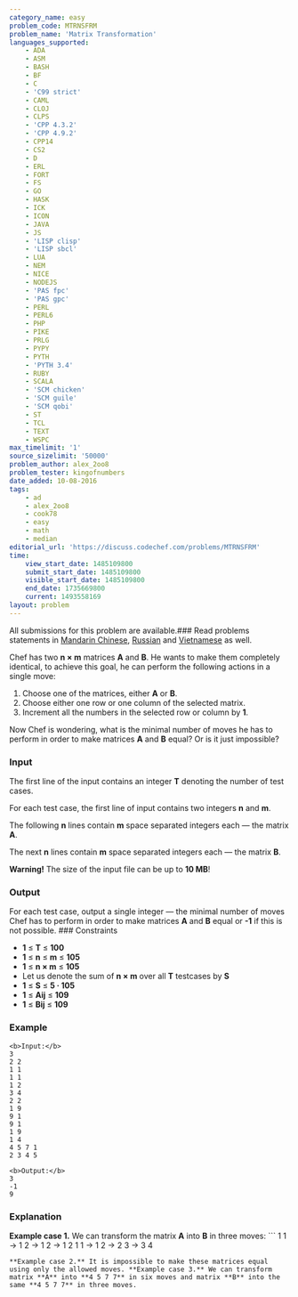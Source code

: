 ```yaml
---
category_name: easy
problem_code: MTRNSFRM
problem_name: 'Matrix Transformation'
languages_supported:
    - ADA
    - ASM
    - BASH
    - BF
    - C
    - 'C99 strict'
    - CAML
    - CLOJ
    - CLPS
    - 'CPP 4.3.2'
    - 'CPP 4.9.2'
    - CPP14
    - CS2
    - D
    - ERL
    - FORT
    - FS
    - GO
    - HASK
    - ICK
    - ICON
    - JAVA
    - JS
    - 'LISP clisp'
    - 'LISP sbcl'
    - LUA
    - NEM
    - NICE
    - NODEJS
    - 'PAS fpc'
    - 'PAS gpc'
    - PERL
    - PERL6
    - PHP
    - PIKE
    - PRLG
    - PYPY
    - PYTH
    - 'PYTH 3.4'
    - RUBY
    - SCALA
    - 'SCM chicken'
    - 'SCM guile'
    - 'SCM qobi'
    - ST
    - TCL
    - TEXT
    - WSPC
max_timelimit: '1'
source_sizelimit: '50000'
problem_author: alex_2oo8
problem_tester: kingofnumbers
date_added: 10-08-2016
tags:
    - ad
    - alex_2oo8
    - cook78
    - easy
    - math
    - median
editorial_url: 'https://discuss.codechef.com/problems/MTRNSFRM'
time:
    view_start_date: 1485109800
    submit_start_date: 1485109800
    visible_start_date: 1485109800
    end_date: 1735669800
    current: 1493558169
layout: problem
---
```

All submissions for this problem are available.###  Read problems statements in [Mandarin Chinese](http://www.codechef.com/download/translated/COOK78/mandarin/MTRNSFRM.pdf), [Russian](http://www.codechef.com/download/translated/COOK78/russian/MTRNSFRM.pdf) and [Vietnamese](http://www.codechef.com/download/translated/COOK78/vietnamese/MTRNSFRM.pdf) as well.

Chef has two **n × m** matrices **A** and **B**. He wants to make them completely identical, to achieve this goal, he can perform the following actions in a single move:

1. Choose one of the matrices, either **A** or **B**.
2. Choose either one row or one column of the selected matrix.
3. Increment all the numbers in the selected row or column by **1**.

Now Chef is wondering, what is the minimal number of moves he has to perform in order to make matrices **A** and **B** equal? Or is it just impossible?

### Input

The first line of the input contains an integer **T** denoting the number of test cases.

For each test case, the first line of input contains two integers **n** and **m**.

The following **n** lines contain **m** space separated integers each ― the matrix **A**.

The next **n** lines contain **m** space separated integers each ― the matrix **B**.

**Warning!** The size of the input file can be up to **10 MB**!

### Output

For each test case, output a single integer ― the minimal number of moves Chef has to perform in order to make matrices **A** and **B** equal or **-1** if this is not possible. ### Constraints

- **1** ≤ **T** ≤ **100**
- **1** ≤ **n** ≤ **m** ≤ **105**
- **1** ≤ **n × m** ≤ **105**
- Let us denote the sum of **n × m** over all **T** testcases by **S**
- **1** ≤ **S** ≤ **5 · 105**
- **1** ≤ **Aij** ≤ **109**
- **1** ≤ **Bij** ≤ **109**

### Example

```
<b>Input:</b>
3
2 2
1 1
1 1
1 2
3 4
2 2
1 9
9 1
9 1
1 9
1 4
4 5 7 1
2 3 4 5

<b>Output:</b>
3
-1
9

```
### Explanation

**Example case 1.** We can transform the matrix **A** into **B** in three moves: ```
1 1   ->   1 2   ->   1 2   ->   1 2
1 1   ->   1 2   ->   2 3   ->   3 4
```
**Example case 2.** It is impossible to make these matrices equal using only the allowed moves. **Example case 3.** We can transform matrix **A** into **4 5 7 7** in six moves and matrix **B** into the same **4 5 7 7** in three moves.